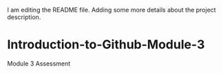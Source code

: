 I am editing the README file. Adding some more details about the project description.

# Introduction-to-Github-Module-3
Module 3 Assessment
